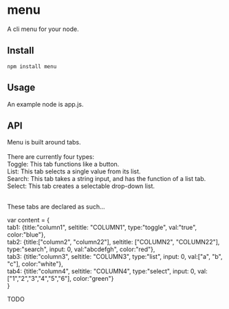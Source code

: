 # menu #

A cli menu for your node.

## Install ##

```
npm install menu
```

## Usage ##

An example node is app.js.

## API ##

Menu is built around tabs. <br><br>
There are currently four types: <br>
	Toggle: This tab functions like a button. <br>
	List: This tab selects a single value from its list. <br>
	Search: This tab takes a string input, and has the function of a list tab. <br>
	Select: This tab creates a selectable drop-down list. <br><br>
	
These tabs are declared as such...

var content = {<br>
	tab1: {title:"column1", seltitle: "COLUMN1", type:"toggle", val:"true", color:"blue"},<br>
	tab2: {title:["column2", "column22"], seltitle: ["COLUMN2", "COLUMN22"], type:"search", input: 0, val:"abcdefgh", color:"red"},<br>
	tab3: {title:"column3", seltitle: "COLUMN3", type:"list", input: 0, val:["a", "b", "c"], color:"white"},<br>
	tab4: {title:"column4", seltitle: "COLUMN4", type:"select", input: 0, val:["1","2","3","4","5","6"], color:"green"}<br>
}


TODO
